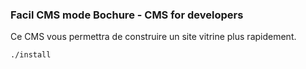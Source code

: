 ### Facil CMS mode Bochure - CMS for developers
Ce CMS vous permettra de construire un site vitrine plus rapidement.

```
./install
```
